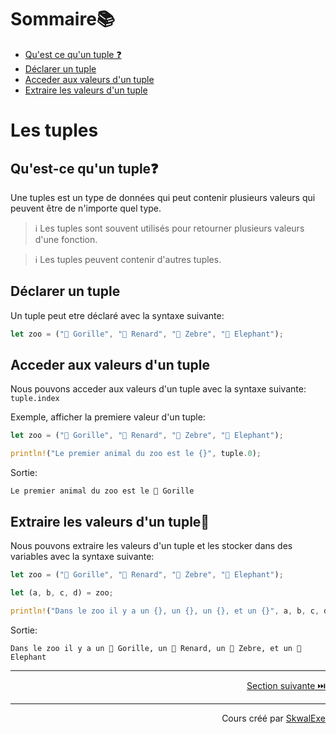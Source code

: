 # Sommaire📚
- [Qu'est ce qu'un tuple ❓](#quest-ce-quun-tuple)
- [Déclarer un tuple](#declarer-un-tuple)
- [Acceder aux valeurs d'un tuple](#acceder-aux-valeurs-dun-tuple)
- [Extraire les valeurs d'un tuple](#extraire-les-valeurs-dun-tuple)

# Les tuples
## Qu'est-ce qu'un tuple❓
Une tuples est un type de données qui peut contenir plusieurs valeurs qui peuvent être de n'importe quel type.
> ℹ️ Les tuples sont souvent utilisés pour retourner plusieurs valeurs d'une fonction.

> ℹ️ Les tuples peuvent contenir d'autres tuples.
## Déclarer un tuple
Un tuple peut etre déclaré avec la syntaxe suivante:
```rust
let zoo = ("🦍 Gorille", "🦊 Renard", "🦓 Zebre", "🐘 Elephant");
```
## Acceder aux valeurs d'un tuple
Nous pouvons acceder aux valeurs d'un tuple avec la syntaxe suivante: `tuple.index`

Exemple, afficher la premiere valeur d'un tuple:
```rust
let zoo = ("🦍 Gorille", "🦊 Renard", "🦓 Zebre", "🐘 Elephant");

println!("Le premier animal du zoo est le {}", tuple.0);
```
Sortie:
```
Le premier animal du zoo est le 🦍 Gorille
```
## Extraire les valeurs d'un tuple🚪
Nous pouvons extraire les valeurs d'un tuple et les stocker dans des variables avec la syntaxe suivante:
```rust
let zoo = ("🦍 Gorille", "🦊 Renard", "🦓 Zebre", "🐘 Elephant");

let (a, b, c, d) = zoo;

println!("Dans le zoo il y a un {}, un {}, un {}, et un {}", a, b, c, d);
```
Sortie:
```
Dans le zoo il y a un 🦍 Gorille, un 🦊 Renard, un 🦓 Zebre, et un 🐘 Elephant
```


---

<p align="right"><a href="../les-fonctions">Section suivante ⏭️</a></p>


---


<p align="right">Cours créé par <a href="https://github.com/SkwalExe/" target="_blank">SkwalExe</a></p>